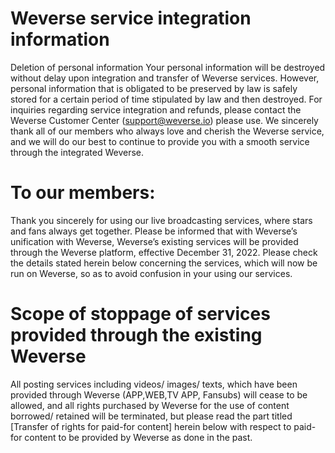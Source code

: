 # Weverse service integration information

Deletion of personal information
Your personal information will be destroyed without delay upon integration and transfer of Weverse services. However, personal information that is obligated to be preserved by law is safely stored for a certain period of time stipulated by law and then destroyed.
For inquiries regarding service integration and refunds, please contact the Weverse Customer Center (support@weverse.io) please use.
We sincerely thank all of our members who always love and cherish the Weverse service, and we will do our best to continue to provide you with a smooth service through the integrated Weverse.

# To our members:

Thank you sincerely for using our live broadcasting services, where stars and fans always get together. Please be informed that with Weverse’s unification with Weverse, Weverse’s existing services will be provided through the Weverse platform, effective December 31, 2022. Please check the details stated herein below concerning the services, which will now be run on Weverse, so as to avoid confusion in your using our services.

# Scope of stoppage of services provided through the existing Weverse

All posting services including videos/ images/ texts, which have been provided through Weverse (APP,WEB,TV APP, Fansubs) will cease to be allowed, and all rights purchased by Weverse for the use of content borrowed/ retained will be terminated, but please read the part titled [Transfer of rights for paid-for content] herein below with respect to paid-for content to be provided by Weverse as done in the past.
